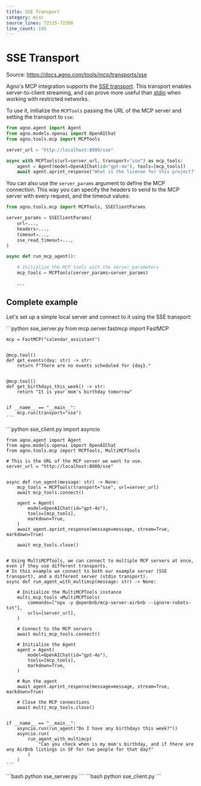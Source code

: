 ```yaml
---
title: SSE Transport
category: misc
source_lines: 72115-72260
line_count: 145
---
```


# SSE Transport
Source: https://docs.agno.com/tools/mcp/transports/sse



Agno's MCP integration supports the [SSE transport](https://modelcontextprotocol.io/docs/concepts/transports#server-sent-events-sse). This transport enables server-to-client streaming, and can prove more useful than [stdio](https://modelcontextprotocol.io/docs/concepts/transports#standard-input%2Foutput-stdio) when working with restricted networks.

To use it, initialize the `MCPTools` passing the URL of the MCP server and setting the transport to `sse`:

```python
from agno.agent import Agent
from agno.models.openai import OpenAIChat
from agno.tools.mcp import MCPTools

server_url = "http://localhost:8000/sse"

async with MCPTools(url=server_url, transport="sse") as mcp_tools:
    agent = Agent(model=OpenAIChat(id="gpt-4o"), tools=[mcp_tools])
    await agent.aprint_response("What is the license for this project?", stream=True)
```

You can also use the `server_params` argument to define the MCP connection. This way you can specify the headers to send to the MCP server with every request, and the timeout values:

```python
from agno.tools.mcp import MCPTools, SSEClientParams

server_params = SSEClientParams(
    url=...,
    headers=...,
    timeout=...,
    sse_read_timeout=...,
)

async def run_mcp_agent():

    # Initialize the MCP tools with the server parameters
    mcp_tools = MCPTools(server_params=server_params)

    ...
```

## Complete example

Let's set up a simple local server and connect to it using the SSE transport:

<Steps>
  <Step title="Setup the server">
    ```python sse_server.py
    from mcp.server.fastmcp import FastMCP

    mcp = FastMCP("calendar_assistant")


    @mcp.tool()
    def get_events(day: str) -> str:
        return f"There are no events scheduled for {day}."


    @mcp.tool()
    def get_birthdays_this_week() -> str:
        return "It is your mom's birthday tomorrow"


    if __name__ == "__main__":
        mcp.run(transport="sse")
    ```
  </Step>

  <Step title="Setup the client">
    ```python sse_client.py
    import asyncio

    from agno.agent import Agent
    from agno.models.openai import OpenAIChat
    from agno.tools.mcp import MCPTools, MultiMCPTools

    # This is the URL of the MCP server we want to use.
    server_url = "http://localhost:8000/sse"


    async def run_agent(message: str) -> None:
        mcp_tools = MCPTools(transport="sse", url=server_url)
        await mcp_tools.connect()

        agent = Agent(
            model=OpenAIChat(id="gpt-4o"),
            tools=[mcp_tools],
            markdown=True,
        )
        await agent.aprint_response(message=message, stream=True, markdown=True)

        await mcp_tools.close()


    # Using MultiMCPTools, we can connect to multiple MCP servers at once, even if they use different transports.
    # In this example we connect to both our example server (SSE transport), and a different server (stdio transport).
    async def run_agent_with_multimcp(message: str) -> None:

        # Initialize the MultiMCPTools instance
        multi_mcp_tools =MultiMCPTools(
            commands=["npx -y @openbnb/mcp-server-airbnb --ignore-robots-txt"],
            urls=[server_url],
        )

        # Connect to the MCP servers
        await multi_mcp_tools.connect()

        # Initialize the Agent
        agent = Agent(
            model=OpenAIChat(id="gpt-4o"),
            tools=[mcp_tools],
            markdown=True,
        )

        # Run the agent
        await agent.aprint_response(message=message, stream=True, markdown=True)

        # Close the MCP connections
        await multi_mcp_tools.close()


    if __name__ == "__main__":
        asyncio.run(run_agent("Do I have any birthdays this week?"))
        asyncio.run(
            run_agent_with_multimcp(
                "Can you check when is my mom's birthday, and if there are any AirBnb listings in SF for two people for that day?"
            )
        )
    ```
  </Step>

  <Step title="Run the server">
    ```bash
    python sse_server.py
    ```
  </Step>

  <Step title="Run the client">
    ```bash
    python sse_client.py
    ```
  </Step>
</Steps>


